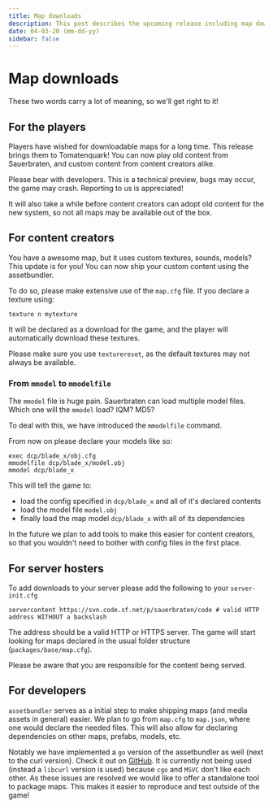 ```yaml
---
title: Map downloads
description: This post describes the upcoming release including map downloads
date: 04-03-20 (mm-dd-yy)
sidebar: false
---
```


# Map downloads

These two words carry a lot of meaning, so we'll get right to it! 

## For the players

Players have wished for downloadable maps for a long time. This release brings them to Tomatenquark!
You can now play old content from Sauerbraten, and custom content from content creators alike.

Please bear with developers. This is a technical preview, bugs may occur, the game may crash. Reporting to us is appreciated!

It will also take a while before content creators can adopt old content for the new system, so not all maps may be available out of the box.

## For content creators

You have a awesome map, but it uses custom textures, sounds, models?
This update is for you! You can now ship your custom content using the assetbundler.

To do so, please make extensive use of the `map.cfg` file. If you declare a texture using:

`texture n mytexture`

It will be declared as a download for the game, and the player will automatically download these textures.

Please make sure you use `texturereset`, as the default textures may not always be available.

### From `mmodel` to `mmodelfile`

The `mmodel` file is huge pain. Sauerbraten can load multiple model files. Which one will the `mmodel` load? IQM? MD5?

To deal with this, we have introduced the `mmodelfile` command.

From now on please declare your models like so:

```
exec dcp/blade_x/obj.cfg
mmodelfile dcp/blade_x/model.obj
mmodel dcp/blade_x
```

This will tell the game to:

- load the config specified in `dcp/blade_x` and all of it's declared contents
- load the model file `model.obj`
- finally load the map model `dcp/blade_x` with all of its dependencies

In the future we plan to add tools to make this easier for content creators, so that you wouldn't need to bother with config files in the first place.

## For server hosters

To add downloads to your server please add the following to your `server-init.cfg`

```
servercontent https://svn.code.sf.net/p/sauerbraten/code # valid HTTP address WITHOUT a backslash
```

The address should be a valid HTTP or HTTPS server. The game will start looking for maps declared in the usual folder structure (`packages/base/map.cfg`).

Please be aware that you are responsible for the content being served.

## For developers

`assetbundler` serves as a initial step to make shipping maps (and media assets in general) easier.
We plan to go from `map.cfg` to `map.json`, where one would declare the needed files. This will also allow for declaring dependencies on other maps, prefabs, models, etc.

Notably we have implemented a `go` version of the assetbundler as well (next to the curl version).
Check it out on [GitHub](https://github.com/tomatenquark/assetbundler).
It is currently not being used (instead a `libcurl` version is used) because `cgo` and `MSVC` don't like each other. As these issues are resolved we would like to offer a standalone tool to package maps. This makes it easier to reproduce and test outside of the game!
